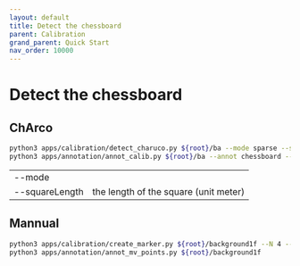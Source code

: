 ```yaml
---
layout: default
title: Detect the chessboard
parent: Calibration
grand_parent: Quick Start
nav_order: 10000
---
```


# Detect the chessboard

## ChArco

```bash
python3 apps/calibration/detect_charuco.py ${root}/ba --mode sparse --squareLength 0.1 --aruco_len 0.0714
python3 apps/annotation/annot_calib.py ${root}/ba --annot chessboard --mode chessboard --pattern 5,3
```

|||
|----|----|
|--mode||
|--squareLength| the length of the square (unit meter)|


## Mannual

```bash
python3 apps/calibration/create_marker.py ${root}/background1f --N 4 --N_group 4
python3 apps/annotation/annot_mv_points.py ${root}/background1f
```

